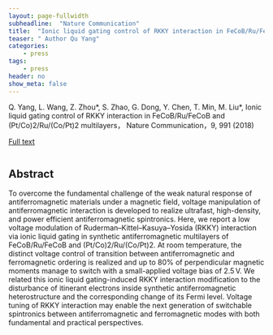 ```yaml
---
layout: page-fullwidth
subheadline:  "Nature Communication"
title:  "Ionic liquid gating control of RKKY interaction in FeCoB/Ru/FeCoB and (Pt/Co)2/Ru/(Co/Pt)2 multilayers"
teaser: " Author Qu Yang"
categories:
    - press
tags:
    - press
header: no
show_meta: false
---
```

<!--more-->
<!--<div class="row">-->
<div >
<p>
	Q. Yang, L. Wang, Z. Zhou*, S. Zhao, G. Dong, Y. Chen, T. Min, M. Liu*, Ionic liquid gating control of RKKY interaction in FeCoB/Ru/FeCoB and (Pt/Co)2/Ru/(Co/Pt)2 multilayers， Nature Communication，9, 991 (2018)</p>
 
 <a href="https://www.nature.com/articles/s41467-018-03356-z">Full text</a>
</div>
<div style="display: inline-block;">
<h2>Abstract</h2>

<p>To overcome the fundamental challenge of the weak natural response of antiferromagnetic materials under a magnetic field, voltage manipulation of antiferromagnetic interaction is developed to realize ultrafast, high-density, and power efficient antiferromagnetic spintronics. Here, we report a low voltage modulation of Ruderman–Kittel–Kasuya–Yosida (RKKY) interaction via ionic liquid gating in synthetic antiferromagnetic multilayers of FeCoB/Ru/FeCoB and (Pt/Co)2/Ru/(Co/Pt)2. At room temperature, the distinct voltage control of transition between antiferromagnetic and ferromagnetic ordering is realized and up to 80% of perpendicular magnetic moments manage to switch with a small-applied voltage bias of 2.5 V. We related this ionic liquid gating-induced RKKY interaction modification to the disturbance of itinerant electrons inside synthetic antiferromagnetic heterostructure and the corresponding change of its Fermi level. Voltage tuning of RKKY interaction may enable the next generation of switchable spintronics between antiferromagnetic and ferromagnetic modes with both fundamental and practical perspectives.</p>

</div>


